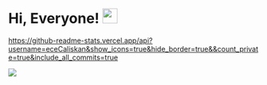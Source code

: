# Hi, Everyone! <img src="https://raw.githubusercontent.com/MartinHeinz/MartinHeinz/master/wave.gif" width="30px">

https://github-readme-stats.vercel.app/api?username=eceCaliskan&show_icons=true&hide_border=true&&count_private=true&include_all_commits=true


![](https://img.shields.io/badge/<WORD_ON_LEFT>-<WORD_ON_RIGHT>-informational?style=flat&logo=<LOGO_NAME>&logoColor=white&color=2bbc8a)




